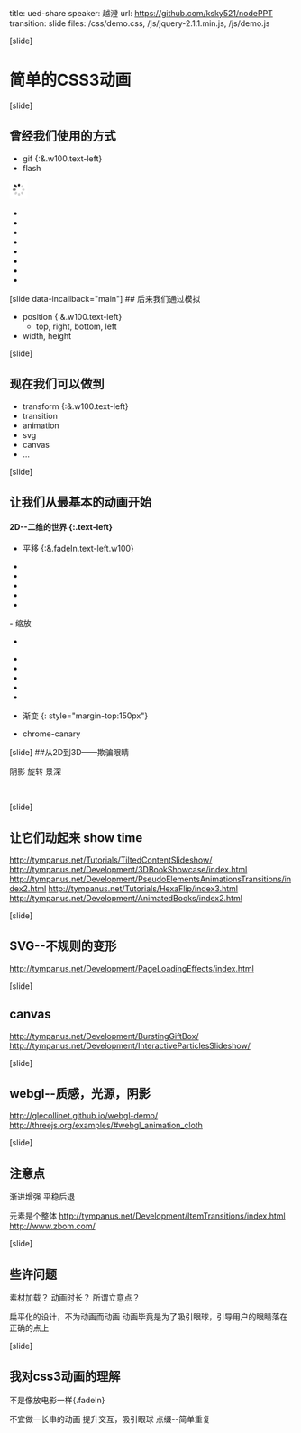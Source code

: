 title: ued-share
speaker: 越澄
url: https://github.com/ksky521/nodePPT
transition: slide
files: /css/demo.css, /js/jquery-2.1.1.min.js, /js/demo.js

[slide]

# 简单的CSS3动画

[slide]
## 曾经我们使用的方式

- gif {:&.w100.text-left}
- flash

<img src="/img/loading.gif" alt="">
<ul class="demo-loading">
    <li></li>
    <li></li>
    <li></li>
    <li></li>
    <li></li>
    <li></li>
    <li></li>
    <li></li>
</ul>
[slide data-incallback="main"]
## 后来我们通过模拟

- position {:&.w100.text-left}
  - top, right, bottom, left
- width, height

<div class="demo-box">
    <div class="demo-simulation-move" id="simulation-move"></div>
    <div class="demo-css3-move"></div>    
</div>
<div class="demo-box">
    <div class="demo-simulation-scale" id="simulation-scale"></div>
    <div class="demo-css3-scale"></div>      
</div>

[slide]
## 现在我们可以做到 

- transform {:&.w100.text-left}
- transition 
- animation
- svg
- canvas
- ...

[slide]
## 让我们从最基本的动画开始 

#### 2D--二维的世界 {:.text-left}

- 平移 {:&.fadeIn.text-left.w100}
<ul class="demo-translate">
    <li></li>
    <li></li>
    <li></li>
    <li></li>
    <li></li>
</ul>
- 缩放 
<ul class="demo-scale-s">
    <li></li>
</ul>
<ul class="demo-scale-l">
    <li></li>
    <li></li>
    <li></li>
    <li></li>
    <li></li>
</ul>

- 渐变 {: style="margin-top:150px"}
<ul class="demo-gradient">
    <li>chrome-canary</li>
</ul>
[slide]
##从2D到3D——欺骗眼睛

阴影 旋转 景深

<div class="doge fadeIn">
    <img src="../img/doge.jpeg" alt="">
</div>

[slide]
## 让它们动起来 show time
http://tympanus.net/Tutorials/TiltedContentSlideshow/
http://tympanus.net/Development/3DBookShowcase/index.html
http://tympanus.net/Development/PseudoElementsAnimationsTransitions/index2.html
http://tympanus.net/Tutorials/HexaFlip/index3.html
http://tympanus.net/Development/AnimatedBooks/index2.html

[slide]
## SVG--不规则的变形
http://tympanus.net/Development/PageLoadingEffects/index.html

[slide]
## canvas
http://tympanus.net/Development/BurstingGiftBox/
http://tympanus.net/Development/InteractiveParticlesSlideshow/

[slide]
## webgl--质感，光源，阴影
http://glecollinet.github.io/webgl-demo/
http://threejs.org/examples/#webgl_animation_cloth

[slide]
## 注意点
渐进增强 平稳后退

元素是个整体
http://tympanus.net/Development/ItemTransitions/index.html
http://www.zbom.com/

[slide]
## 些许问题

素材加载？
动画时长？ 
所谓立意点？ 

扁平化的设计，不为动画而动画
动画毕竟是为了吸引眼球，引导用户的眼睛落在正确的点上

[slide]
## 我对css3动画的理解

不是像放电影一样{.fadeIn}

不宜做一长串的动画
提升交互，吸引眼球
点缀--简单重复